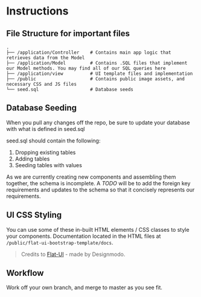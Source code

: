 # Instructions

## File Structure for important files
```
.
├── /application/Controller    # Contains main app logic that retrieves data from the Model
├── /application/Model         # Contains .SQL files that implement our Model methods. You may find all of our SQL queries here
├── /application/view          # UI template files and implementation
├── /public                    # Contains public image assets, and necessary CSS and JS files
└── seed.sql                   # Database seeds
```

## Database Seeding
When you pull any changes off the repo, be sure to update your database with
what is defined in seed.sql

seed.sql should contain the following:

1. Dropping existing tables
2. Adding tables
3. Seeding tables with values

As we are currently creating new components and assembling them together, the
schema is incomplete. A *TODO* will be to add the foreign key requirements and
updates to the schema so that it concisely represents our requirements.

## UI CSS Styling
You can use some of these in-built HTML elements / CSS classes to style your
components. Documentation located in the HTML files at  `/public/flat-ui-bootstrap-template/docs`.

> Credits to [Flat-UI](https://designmodo.github.io/Flat-UI) - made by Designmodo.

## Workflow

Work off your own branch, and merge to master as you see fit.
